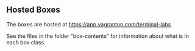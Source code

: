 ## Hosted Boxes

The boxes are hosted at https://app.vagrantup.com/terminal-labs

See the files in the folder "box-contents" for information about what is in each box class.
